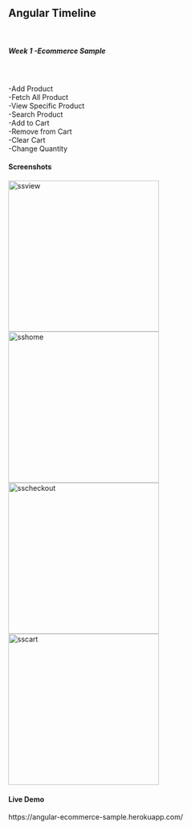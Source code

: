 <h2>Angular Timeline</h2><br>
<h5>Week 1 -Ecommerce Sample</h5> <br>
<br>
  -Add Product <br>
  -Fetch All Product<br>
  -View Specific Product<br>
  -Search Product<br>
  -Add to Cart<br>
  -Remove from Cart<br>
  -Clear Cart<br>
  -Change Quantity <br>
  
<h4>Screenshots</h4>

<img width="300" src="https://i.ibb.co/PzWgxXf/ssview.png" alt="ssview" border="0">
<img  width="300" src="https://i.ibb.co/m9876hv/sshome.png" alt="sshome" border="0"><img  width="300" src="https://i.ibb.co/3NHpXfG/sscheckout.png" alt="sscheckout" border="0">
<img  width="300" src="https://i.ibb.co/NFV3fqD/sscart.png" alt="sscart" border="0">
<br>

<h4>Live Demo</h4>
https://angular-ecommerce-sample.herokuapp.com/

